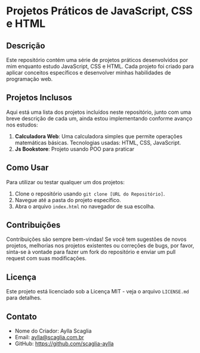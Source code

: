 # Projetos Práticos de JavaScript, CSS e HTML

## Descrição
Este repositório contém uma série de projetos práticos desenvolvidos por mim enquanto estudo JavaScript, CSS e HTML. Cada projeto foi criado para aplicar conceitos específicos e desenvolver minhas habilidades de programação web.

## Projetos Inclusos
Aqui está uma lista dos projetos incluídos neste repositório, junto com uma breve descrição de cada um, ainda estou implementando conforme avanço nos estudos:

1. **Calculadora Web**: Uma calculadora simples que permite operações matemáticas básicas. Tecnologias usadas: HTML, CSS, JavaScript.
2.  **Js Bookstore**: Projeto usando POO para praticar



## Como Usar
Para utilizar ou testar qualquer um dos projetos:
1. Clone o repositório usando `git clone [URL do Repositório]`.
2. Navegue até a pasta do projeto específico.
3. Abra o arquivo `index.html` no navegador de sua escolha.

## Contribuições
Contribuições são sempre bem-vindas! Se você tem sugestões de novos projetos, melhorias nos projetos existentes ou correções de bugs, por favor, sinta-se à vontade para fazer um fork do repositório e enviar um pull request com suas modificações.

## Licença
Este projeto está licenciado sob a Licença MIT - veja o arquivo `LICENSE.md` para detalhes.

## Contato
- Nome do Criador: Aylla Scaglia
- Email: aylla@scaglia.com.br
- GitHub: https://github.com/scaglia-aylla


